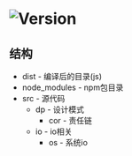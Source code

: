 # ![Version](https://img.shields.io/badge/version-0.0.2-green.svg)

## 结构
* dist - 编译后的目录(js)
* node_modules - npm包目录
* src - 源代码
  * dp - 设计模式
    * cor - 责任链
  * io - io相关
    * os - 系统io